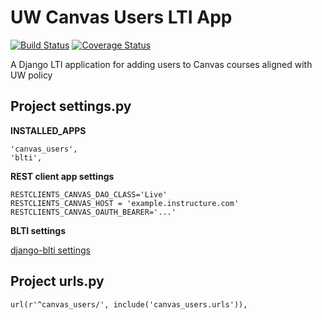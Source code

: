 # UW Canvas Users LTI App

[![Build Status](https://github.com/uw-it-aca/django-canvas-users/workflows/Build%2C%20Test%20and%20Deploy/badge.svg?branch=main)](https://github.com/uw-it-aca/django-canvas-users/actions)
[![Coverage Status](https://coveralls.io/repos/github/uw-it-aca/django-canvas-users/badge.svg?branch=main)](https://coveralls.io/github/uw-it-aca/django-canvas-users?branch=main)

A Django LTI application for adding users to Canvas courses aligned with UW policy

Project settings.py
------------------

**INSTALLED_APPS**

    'canvas_users',
    'blti',

**REST client app settings**

    RESTCLIENTS_CANVAS_DAO_CLASS='Live'
    RESTCLIENTS_CANVAS_HOST = 'example.instructure.com'
    RESTCLIENTS_CANVAS_OAUTH_BEARER='...'

**BLTI settings**

[django-blti settings](https://github.com/uw-it-aca/django-blti#project-settingspy)

Project urls.py
---------------
    url(r'^canvas_users/', include('canvas_users.urls')),
